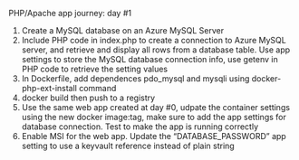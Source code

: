 PHP/Apache app journey: day #1

1. Create a MySQL database on an Azure MySQL Server
2. Include PHP code in index.php to create a connection to Azure MySQL server, and retrieve and display all rows from a database table.  Use app settings to store the MySQL database connection info, use getenv in PHP code to retrieve the setting values
3. In Dockerfile, add dependences pdo_mysql and mysqli using docker-php-ext-install command
4. docker build then push to a registry
5. Use the same web app created at day #0, udpate the container settings using the new docker image:tag, make sure to add the app settings for database connection. Test to make the app is running correctly
6. Enable MSI for the web app. Update the “DATABASE_PASSWORD” app setting to use a keyvault reference instead of plain string

